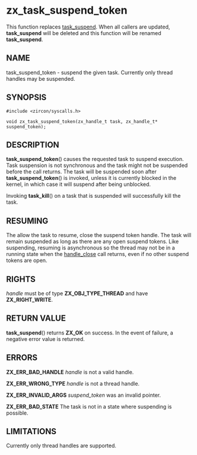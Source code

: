 # zx_task_suspend_token

This function replaces [task_suspend](task_suspend.md). When all callers are
updated, **task_suspend** will be deleted and this function will be renamed
**task_suspend**.

## NAME

task_suspend_token - suspend the given task. Currently only thread handles may
be suspended.

## SYNOPSIS

```
#include <zircon/syscalls.h>

void zx_task_suspend_token(zx_handle_t task, zx_handle_t* suspend_token);

```

## DESCRIPTION

**task_suspend_token**() causes the requested task to suspend execution. Task
suspension is not synchronous and the task might not be suspended before the
call returns. The task will be suspended soon after **task_suspend_token**() is
invoked, unless it is currently blocked in the kernel, in which case it will
suspend after being unblocked.

Invoking **task_kill**() on a task that is suspended will successfully kill
the task.

## RESUMING

The allow the task to resume, close the suspend token handle. The task will
remain suspended as long as there are any open suspend tokens. Like suspending,
resuming is asynchronous so the thread may not be in a running state when the
[handle_close](handle_close.md) call returns, even if no other suspend tokens
are open.

## RIGHTS

<!-- Updated by scripts/update-docs-from-abigen, do not edit this section manually. -->

*handle* must be of type **ZX_OBJ_TYPE_THREAD** and have **ZX_RIGHT_WRITE**.

## RETURN VALUE

**task_suspend**() returns **ZX_OK** on success.
In the event of failure, a negative error value is returned.

## ERRORS

**ZX_ERR_BAD_HANDLE** *handle* is not a valid handle.

**ZX_ERR_WRONG_TYPE** *handle* is not a thread handle.

**ZX_ERR_INVALID_ARGS**  *suspend_token*  was an invalid pointer.

**ZX_ERR_BAD_STATE**  The task is not in a state where suspending is possible.

## LIMITATIONS

Currently only thread handles are supported.
